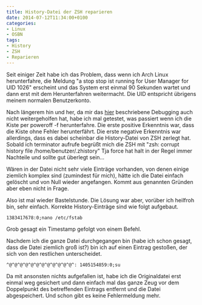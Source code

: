 ```yaml
---
title: History-Datei der ZSH reparieren
date: 2014-07-12T11:34:00+0100
categories:
- Linux
- OSBN
tags:
- History
- ZSH
- Reparieren
---
```

Seit einiger Zeit habe ich das Problem, dass wenn ich Arch Linux herunterfahre, die Meldung "a stop stop ist running for User Manager for UID 1026" erscheint und das System erst einmal 90 Sekunden wartet und dann erst mit dem Herunterfahren weitermacht. Die UID entspricht übrigens meinem normalen Benutzerkonto.

Nach längerem hin und her, da mir das <a href="http://freedesktop.org/wiki/Software/systemd/Debugging/#index2h1" title="systemd Debugging">hier</a> beschriebene Debugging auch nicht weitergeholfen hat, habe ich mal getestet, was passiert wenn ich die Kiste per poweroff -f herunterfahre. Die erste positive Erkenntnis war, dass die Kiste ohne Fehler herunterfährt. Die erste negative Erkenntnis war allerdings, dass es dabei scheinbar die History-Datei von ZSH zerlegt hat. Sobald ich terminator aufrufe begrüßt mich die ZSH mit "zsh: corrupt history file /home/benutzer/.zhistory" Tja force hat halt in der Regel immer Nachteile und sollte gut überlegt sein...

Wären in der Datei nicht sehr viele Einträge vorhanden, von denen einige ziemlich komplex sind (zumindest für mich), hätte ich die Datei einfach gelöscht und von Null wieder angefangen. Kommt aus genannten Gründen aber eben nicht in Frage.

Also ist mal wieder Bastelstunde. Die Lösung war aber, vorüber ich heilfroh bin, sehr einfach. Korrekte History-Einträge sind wie folgt aufgebaut.

<pre>
<code class="language-bash">1383417678:0;nano /etc/fstab</code></pre>

Grob gesagt ein Timestamp gefolgt von einem Befehl.

Nachdem ich die ganze Datei durchgegangen bin (habe ich schon gesagt, dass die Datei ziemlich groß ist?) bin ich auf einen Eintrag gestoßen, der sich von den restlichen unterscheidet.

<pre>
<code class="language-bash">^@^@^@^@^@^@^@^@^@^@^@^@^: 1405154859:0;su
</code></pre>

Da mit ansonsten nichts aufgefallen ist, habe ich die Originaldatei erst einmal weg gesichert und dann einfach mal das ganze Zeug vor dem Doppelpunkt des betreffenden Eintrags entfernt und die Datei abgespeichert. Und schon gibt es keine Fehlermeldung mehr.
